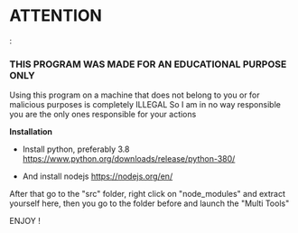 <h1> ATTENTION </h1>:

<h3> THIS PROGRAM WAS MADE FOR AN EDUCATIONAL PURPOSE ONLY </h3>

Using this program on a machine that does not belong to you or for malicious purposes is completely ILLEGAL
So I am in no way responsible you are the only ones responsible for your actions

<b> Installation </b>

* Install python, preferably 3.8
https://www.python.org/downloads/release/python-380/

* And install nodejs
https://nodejs.org/en/

After that go to the "src" folder, right click on "node_modules" 
and extract yourself here, then you go to the folder before and launch the "Multi Tools"


ENJOY !
